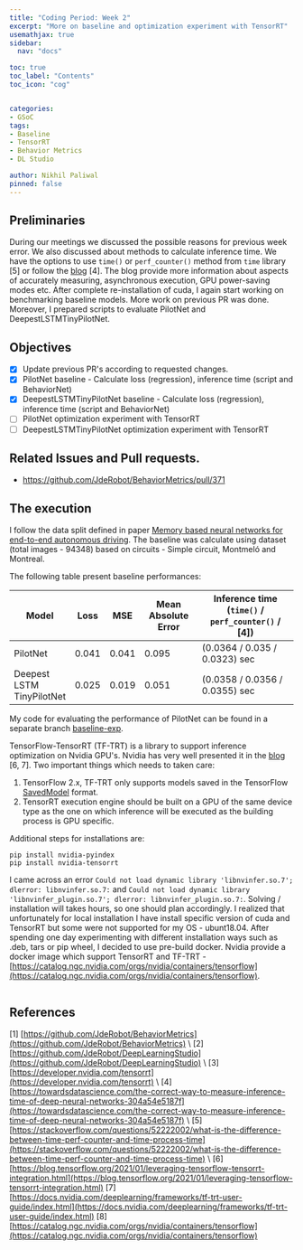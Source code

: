 ```yaml
---
title: "Coding Period: Week 2"
excerpt: "More on baseline and optimization experiment with TensorRT"
usemathjax: true
sidebar:
  nav: "docs"

toc: true
toc_label: "Contents"
toc_icon: "cog"


categories:
- GSoC
tags:
- Baseline
- TensorRT
- Behavior Metrics
- DL Studio

author: Nikhil Paliwal
pinned: false
---
```



## Preliminaries

During our meetings we discussed the possible reasons for previous week error. We also discussed about methods to calculate inference time. We have the options to use `time()` or `perf_counter()` method from `time` library [5] or follow the [blog](https://towardsdatascience.com/the-correct-way-to-measure-inference-time-of-deep-neural-networks-304a54e5187f) [4]. The blog provide more information about aspects of accurately measuring, asynchronous execution, GPU power-saving modes etc. After complete re-installation of cuda, I again start working on benchmarking baseline models. More work on previous PR was done. Moreover, I prepared scripts to evaluate PilotNet and DeepestLSTMTinyPilotNet.

## Objectives

- [X] Update previous PR's according to requested changes.
- [X] PilotNet baseline - Calculate loss (regression), inference time (script and BehaviorNet) 
- [X] DeepestLSTMTinyPilotNet baseline - Calculate loss (regression), inference time (script and BehaviorNet)
- [ ] PilotNet optimization experiment with TensorRT
- [ ] DeepestLSTMTinyPilotNet optimization experiment with TensorRT

## Related Issues and Pull requests.
* https://github.com/JdeRobot/BehaviorMetrics/pull/371

## The execution
I follow the data split defined in paper [Memory based neural networks for end-to-end autonomous driving](https://arxiv.org/abs/2205.12124). The baseline was calculate using dataset (total images - 94348) based on circuits - Simple circuit, Montmeló and Montreal. 

The following table present baseline performances:

Model | Loss | MSE | Mean Absolute Error | Inference time (`time()` / `perf_counter()` / [4])
--- | --- | --- | --- | ---
PilotNet | 0.041 | 0.041 | 0.095 | (0.0364 / 0.035 / 0.0323)  sec 
Deepest <br> LSTM <br> TinyPilotNet | 0.025 | 0.019 | 0.051 | (0.0358 / 0.0356 / 0.0355) sec

My code for evaluating the performance of PilotNet can be found in a separate branch [baseline-exp](https://github.com/nik1806/DeepLearningStudio/tree/baseline-exp). 

TensorFlow-TensorRT (TF-TRT) is a library to support inference optimization on Nvidia GPU's. Nvidia has very well presented it in the [blog](https://blog.tensorflow.org/2021/01/leveraging-tensorflow-tensorrt-integration.html) [6, 7]. Two important things which needs to taken care:
1. TensorFlow 2.x, TF-TRT only supports models saved in the TensorFlow [SavedModel](https://www.tensorflow.org/guide/saved_model) format.
2. TensorRT execution engine should be built on a GPU of the same device type as the one on which inference will be executed as the building process is GPU specific.

Additional steps for installations are:
```
pip install nvidia-pyindex
pip install nvidia-tensorrt
```

I came across an error `Could not load dynamic library 'libnvinfer.so.7'; dlerror: libnvinfer.so.7:` and `Could not load dynamic library 'libnvinfer_plugin.so.7'; dlerror: libnvinfer_plugin.so.7:`. Solving / installation will takes hours, so one should plan accordingly. I realized that unfortunately for local installation I have install specific version of cuda and TensorRT but some were not supported for my OS - ubunt18.04. After spending one day experimenting with different installation ways such as .deb, tars or pip wheel, I decided to use pre-build docker. Nvidia provide a docker image which support TensorRT and TF-TRT - [https://catalog.ngc.nvidia.com/orgs/nvidia/containers/tensorflow](https://catalog.ngc.nvidia.com/orgs/nvidia/containers/tensorflow). 

```

```


## References

[1] [https://github.com/JdeRobot/BehaviorMetrics](https://github.com/JdeRobot/BehaviorMetrics) \\
[2] [https://github.com/JdeRobot/DeepLearningStudio](https://github.com/JdeRobot/DeepLearningStudio) \\
[3] [https://developer.nvidia.com/tensorrt](https://developer.nvidia.com/tensorrt) \\
[4] [https://towardsdatascience.com/the-correct-way-to-measure-inference-time-of-deep-neural-networks-304a54e5187f](https://towardsdatascience.com/the-correct-way-to-measure-inference-time-of-deep-neural-networks-304a54e5187f) \\
[5] [https://stackoverflow.com/questions/52222002/what-is-the-difference-between-time-perf-counter-and-time-process-time](https://stackoverflow.com/questions/52222002/what-is-the-difference-between-time-perf-counter-and-time-process-time) \\
[6] [https://blog.tensorflow.org/2021/01/leveraging-tensorflow-tensorrt-integration.html](https://blog.tensorflow.org/2021/01/leveraging-tensorflow-tensorrt-integration.html)
[7] [https://docs.nvidia.com/deeplearning/frameworks/tf-trt-user-guide/index.html](https://docs.nvidia.com/deeplearning/frameworks/tf-trt-user-guide/index.html)
[8] [https://catalog.ngc.nvidia.com/orgs/nvidia/containers/tensorflow](https://catalog.ngc.nvidia.com/orgs/nvidia/containers/tensorflow)